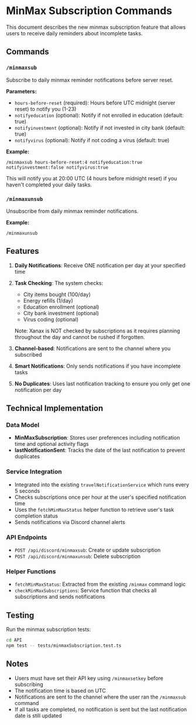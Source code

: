 # MinMax Subscription Commands

This document describes the new minmax subscription feature that allows users to receive daily reminders about incomplete tasks.

## Commands

### `/minmaxsub`
Subscribe to daily minmax reminder notifications before server reset.

**Parameters:**
- `hours-before-reset` (required): Hours before UTC midnight (server reset) to notify you (1-23)
- `notifyeducation` (optional): Notify if not enrolled in education (default: true)
- `notifyinvestment` (optional): Notify if not invested in city bank (default: true)
- `notifyvirus` (optional): Notify if not coding a virus (default: true)

**Example:**
```
/minmaxsub hours-before-reset:4 notifyeducation:true notifyinvestment:false notifyvirus:true
```

This will notify you at 20:00 UTC (4 hours before midnight reset) if you haven't completed your daily tasks.

### `/minmaxunsub`
Unsubscribe from daily minmax reminder notifications.

**Example:**
```
/minmaxunsub
```

## Features

1. **Daily Notifications**: Receive ONE notification per day at your specified time
2. **Task Checking**: The system checks:
   - City items bought (100/day)
   - Energy refills (1/day)
   - Education enrollment (optional)
   - City bank investment (optional)
   - Virus coding (optional)
   
   Note: Xanax is NOT checked by subscriptions as it requires planning throughout the day and cannot be rushed if forgotten.
3. **Channel-based**: Notifications are sent to the channel where you subscribed
4. **Smart Notifications**: Only sends notifications if you have incomplete tasks
5. **No Duplicates**: Uses last notification tracking to ensure you only get one notification per day

## Technical Implementation

### Data Model
- **MinMaxSubscription**: Stores user preferences including notification time and optional activity flags
- **lastNotificationSent**: Tracks the date of the last notification to prevent duplicates

### Service Integration
- Integrated into the existing `travelNotificationService` which runs every 5 seconds
- Checks subscriptions once per hour at the user's specified notification time
- Uses the `fetchMinMaxStatus` helper function to retrieve user's task completion status
- Sends notifications via Discord channel alerts

### API Endpoints
- `POST /api/discord/minmaxsub`: Create or update subscription
- `POST /api/discord/minmaxunsub`: Delete subscription

### Helper Functions
- `fetchMinMaxStatus`: Extracted from the existing `/minmax` command logic
- `checkMinMaxSubscriptions`: Service function that checks all subscriptions and sends notifications

## Testing

Run the minmax subscription tests:
```bash
cd API
npm test -- tests/minmaxSubscription.test.ts
```

## Notes

- Users must have set their API key using `/minmaxsetkey` before subscribing
- The notification time is based on UTC
- Notifications are sent to the channel where the user ran the `/minmaxsub` command
- If all tasks are completed, no notification is sent but the last notification date is still updated
